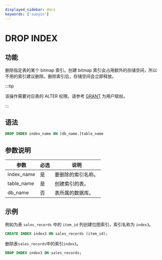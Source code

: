 ```yaml
---
displayed_sidebar: docs
keywords: ['suoyin']
---
```


# DROP INDEX

## 功能

删除指定表的某个 bitmap 索引。创建 bitmap 索引会占用额外的存储空间，所以不用的索引建议删除。删除索引后，存储空间会立即释放。

:::tip

该操作需要对应表的 ALTER 权限。请参考 [GRANT](../account-management/GRANT.md) 为用户赋权。

:::

## 语法

```SQL
DROP INDEX index_name ON [db_name.]table_name
```

## 参数说明

| **参数**   | **必选** | **说明**           |
| ---------- | -------- | ------------------ |
| index_name | 是       | 要删除的索引名称。 |
| table_name | 是       | 创建索引的表。     |
| db_name    | 否       | 表所属的数据库。   |

## 示例

例如为表 `sales_records` 中的 `item_id` 列创建位图索引，索引名称为 `index3`。

```SQL
CREATE INDEX index3 ON sales_records (item_id);
```

删除表`sales_records`中的索引`index3`。

```SQL
DROP INDEX index3 ON sales_records;
```
